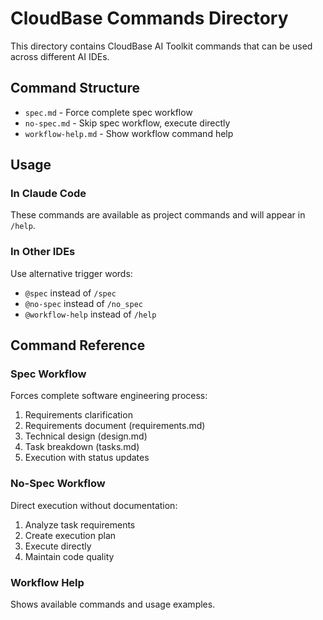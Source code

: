 # CloudBase Commands Directory

This directory contains CloudBase AI Toolkit commands that can be used across different AI IDEs.

## Command Structure

- `spec.md` - Force complete spec workflow
- `no-spec.md` - Skip spec workflow, execute directly
- `workflow-help.md` - Show workflow command help

## Usage

### In Claude Code
These commands are available as project commands and will appear in `/help`.

### In Other IDEs
Use alternative trigger words:
- `@spec` instead of `/spec`
- `@no-spec` instead of `/no_spec`
- `@workflow-help` instead of `/help`

## Command Reference

### Spec Workflow
Forces complete software engineering process:
1. Requirements clarification
2. Requirements document (requirements.md)
3. Technical design (design.md)
4. Task breakdown (tasks.md)
5. Execution with status updates

### No-Spec Workflow
Direct execution without documentation:
1. Analyze task requirements
2. Create execution plan
3. Execute directly
4. Maintain code quality

### Workflow Help
Shows available commands and usage examples.